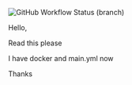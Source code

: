 ![GitHub Workflow Status (branch)](https://img.shields.io/github/actions/workflow/status/vladkoisnych/sem/main.yml?branch=master)


Hello,

Read this please

I have docker and main.yml now

Thanks